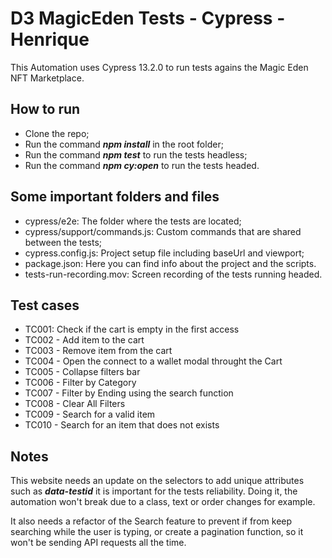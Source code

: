 # D3 MagicEden Tests - Cypress - Henrique

This Automation uses Cypress 13.2.0 to run tests agains the Magic Eden NFT Marketplace. 

## How to run

- Clone the repo;
- Run the command ***npm install*** in the root folder;
- Run the command ***npm test*** to run the tests headless;
- Run the command ***npm cy:open*** to run the tests headed.

## Some important folders and files

- cypress/e2e: The folder where the tests are located;
- cypress/support/commands.js: Custom commands that are shared between the tests;
- cypress.config.js: Project setup file including baseUrl and viewport;
- package.json: Here you can find info about the project and the scripts.
- tests-run-recording.mov: Screen recording of the tests running headed. 

## Test cases

- TC001: Check if the cart is empty in the first access
- TC002 - Add item to the cart
- TC003 - Remove item from the cart
- TC004 - Open the connect to a wallet modal throught the Cart
- TC005 - Collapse filters bar
- TC006 - Filter by Category
- TC007 - Filter by Ending using the search function
- TC008 - Clear All Filters
- TC009 - Search for a valid item
- TC010 - Search for an item that does not exists

## Notes
This website needs an update on the selectors to add unique attributes such as ***data-testid*** it is important for the tests reliability. Doing it, the automation won't break due to a class, text or order changes for example. 

It also needs a refactor of the Search feature to prevent if from keep searching while the user is typing, or create a pagination function, so it won't be sending API requests all the time. 